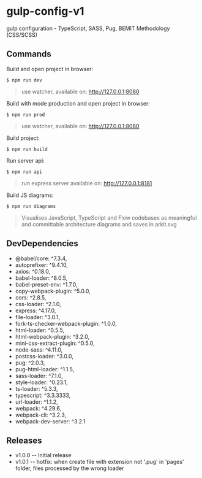 # gulp-config-v1
gulp configuration - TypeScript, SASS, Pug, BEMIT Methodology (CSS/SCSS)

## Commands
Build and open project in browser:
```
$ npm run dev
```
> use watcher, available on: http://127.0.0.1:8080

Build with mode production and open project in browser:
```
$ npm run prod
```
> use watcher, available on: http://127.0.0.1:8080

Build project:
```
$ npm run build
```

Run server api:
```
$ npm run api
```
> run express server available on: http://127.0.0.1:8181

Build JS diagrams:
```
$ npm run diagrams
```
> Visualises JavaScript, TypeScript and Flow codebases as meaningful and committable architecture diagrams and saves in arkit.svg

## DevDependencies

- @babel/core: ^7.3.4,
- autoprefixer: ^9.4.10,
- axios: ^0.18.0,
- babel-loader: ^8.0.5,
- babel-preset-env: ^1.7.0,
- copy-webpack-plugin: ^5.0.0,
- cors: ^2.8.5,
- css-loader: ^2.1.0,
- express: ^4.17.0,
- file-loader: ^3.0.1,
- fork-ts-checker-webpack-plugin: ^1.0.0,
- html-loader: ^0.5.5,
- html-webpack-plugin: ^3.2.0,
- mini-css-extract-plugin: ^0.5.0,
- node-sass: ^4.11.0,
- postcss-loader: ^3.0.0,
- pug: ^2.0.3,
- pug-html-loader: ^1.1.5,
- sass-loader: ^7.1.0,
- style-loader: ^0.23.1,
- ts-loader: ^5.3.3,
- typescript: ^3.3.3333,
- url-loader: ^1.1.2,
- webpack: ^4.29.6,
- webpack-cli: ^3.2.3,
- webpack-dev-server: ^3.2.1

## Releases
- v1.0.0 -- Initial release
- v1.0.1 -- hotfix: when create file with extension not '.pug' in 'pages' folder, files processed by the wrong loader